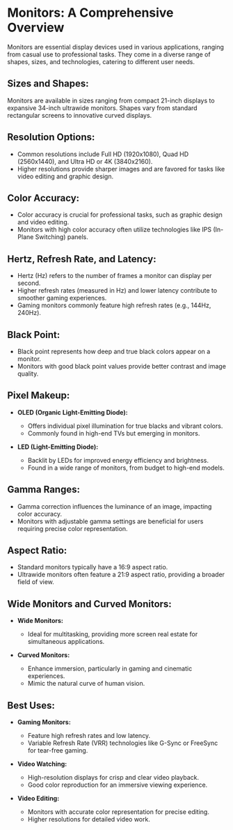 # Monitors: A Comprehensive Overview

Monitors are essential display devices used in various applications, ranging from casual use to professional tasks. They come in a diverse range of shapes, sizes, and technologies, catering to different user needs.

## **Sizes and Shapes:**
Monitors are available in sizes ranging from compact 21-inch displays to expansive 34-inch ultrawide monitors. Shapes vary from standard rectangular screens to innovative curved displays.

## **Resolution Options:**
- Common resolutions include Full HD (1920x1080), Quad HD (2560x1440), and Ultra HD or 4K (3840x2160).
- Higher resolutions provide sharper images and are favored for tasks like video editing and graphic design.

## **Color Accuracy:**
- Color accuracy is crucial for professional tasks, such as graphic design and video editing.
- Monitors with high color accuracy often utilize technologies like IPS (In-Plane Switching) panels.

## **Hertz, Refresh Rate, and Latency:**
- Hertz (Hz) refers to the number of frames a monitor can display per second.
- Higher refresh rates (measured in Hz) and lower latency contribute to smoother gaming experiences.
- Gaming monitors commonly feature high refresh rates (e.g., 144Hz, 240Hz).

## **Black Point:**
- Black point represents how deep and true black colors appear on a monitor.
- Monitors with good black point values provide better contrast and image quality.

## **Pixel Makeup:**
- **OLED (Organic Light-Emitting Diode):**
  - Offers individual pixel illumination for true blacks and vibrant colors.
  - Commonly found in high-end TVs but emerging in monitors.

- **LED (Light-Emitting Diode):**
  - Backlit by LEDs for improved energy efficiency and brightness.
  - Found in a wide range of monitors, from budget to high-end models.

## **Gamma Ranges:**
- Gamma correction influences the luminance of an image, impacting color accuracy.
- Monitors with adjustable gamma settings are beneficial for users requiring precise color representation.

## **Aspect Ratio:**
- Standard monitors typically have a 16:9 aspect ratio.
- Ultrawide monitors often feature a 21:9 aspect ratio, providing a broader field of view.

## **Wide Monitors and Curved Monitors:**
- **Wide Monitors:**
  - Ideal for multitasking, providing more screen real estate for simultaneous applications.
  
- **Curved Monitors:**
  - Enhance immersion, particularly in gaming and cinematic experiences.
  - Mimic the natural curve of human vision.

## **Best Uses:**
- **Gaming Monitors:**
  - Feature high refresh rates and low latency.
  - Variable Refresh Rate (VRR) technologies like G-Sync or FreeSync for tear-free gaming.

- **Video Watching:**
  - High-resolution displays for crisp and clear video playback.
  - Good color reproduction for an immersive viewing experience.

- **Video Editing:**
  - Monitors with accurate color representation for precise editing.
  - Higher resolutions for detailed video work.


